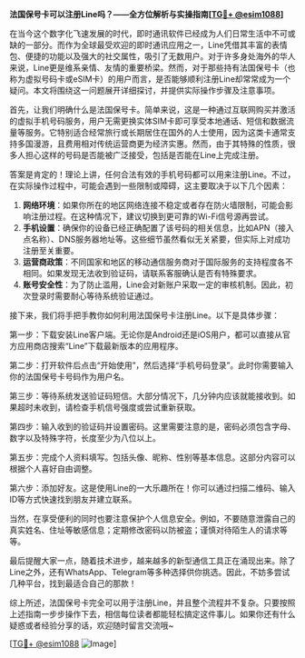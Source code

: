 **法国保号卡可以注册Line吗？——全方位解析与实操指南[[TG💪+ @esim1088](https://t.me/s/esim1088)]**

在当今这个数字化飞速发展的时代，即时通讯软件已经成为人们日常生活中不可或缺的一部分。而作为全球最受欢迎的即时通讯应用之一，Line凭借其丰富的表情包、便捷的功能以及强大的社交属性，吸引了无数用户。对于许多身处海外的华人来说，Line更是维系亲情、友情的重要桥梁。然而，对于那些持有法国保号卡（也称为虚拟号码卡或eSIM卡）的用户而言，是否能够顺利注册Line却常常成为一个疑问。本文将围绕这一问题展开详细探讨，并提供实际操作步骤及注意事项。

首先，让我们明确什么是法国保号卡。简单来说，这是一种通过互联网购买并激活的虚拟手机号码服务，用户无需更换实体SIM卡即可享受本地通话、短信和数据流量等服务。它特别适合经常旅行或长期居住在国外的人士使用，因为这类卡通常支持多国漫游，且费用相对传统运营商更为经济实惠。然而，由于其特殊的性质，很多人担心这样的号码是否能被广泛接受，包括是否能在Line上完成注册。

答案是肯定的！理论上讲，任何合法有效的手机号码都可以用来注册Line。不过，在实际操作过程中，可能会遇到一些限制或障碍，这主要取决于以下几个因素：

1. **网络环境**：如果你所在的地区网络连接不稳定或者存在防火墙限制，可能会影响注册过程。在这种情况下，建议切换到更可靠的Wi-Fi信号源再尝试。
2. **手机设置**：确保你的设备已经正确配置了该号码的相关信息，比如APN（接入点名称）、DNS服务器地址等。这些细节虽然看似无关紧要，但实际上对成功注册至关重要。
3. **运营商政策**：不同国家和地区的移动通信服务商对于国际服务的支持程度各不相同。如果发现无法收到验证码，请联系客服确认是否有特殊要求。
4. **账号安全性**：为了防止滥用，Line会对新账户采取一定的审核机制。因此，初次登录时需要耐心等待系统验证通过。

接下来，我们将手把手教你如何利用法国保号卡注册Line。以下是具体步骤：

第一步：下载安装Line客户端。无论你是Android还是iOS用户，都可以直接从官方应用商店搜索“Line”下载最新版本的应用程序。

第二步：打开软件后点击“开始使用”，然后选择“手机号码登录”。此时你需要输入你的法国保号卡号码作为用户名。

第三步：等待系统发送验证码短信。大部分情况下，几分钟内应该就能接收到。如果超时未收到，请检查手机信号强度或尝试重新获取。

第四步：输入收到的验证码并设置密码。这里需要注意的是，密码必须包含字母、数字以及特殊字符，长度至少为八位以上。

第五步：完成个人资料填写。包括头像、昵称、性别等基本信息。这部分内容可以根据个人喜好自由调整。

第六步：添加好友。这是使用Line的一大乐趣所在！你可以通过扫描二维码、输入ID等方式快速找到朋友并建立联系。

当然，在享受便利的同时也要注意保护个人信息安全。例如，不要随意泄露自己的真实姓名、住址等敏感信息；定期修改密码以防被盗；谨慎对待陌生人的请求等等。

最后提醒大家一点，随着技术进步，越来越多的新型通信工具正在涌现出来。除了Line之外，还有WhatsApp、Telegram等多种选择供你挑选。因此，不妨多尝试几种平台，找到最适合自己的那款！

综上所述，法国保号卡完全可以用于注册Line，并且整个流程并不复杂。只要按照上述指南一步步操作下去，相信每位读者都能轻松搞定这件事儿。如果你还有什么疑惑或者经验分享的话，欢迎随时留言交流哦~ 

[[TG💪+ @esim1088](https://t.me/s/esim1088) ![Image](https://i.postimg.cc/4NQfJmqS/Snipaste-2025-05-13-00-14-12.png)]